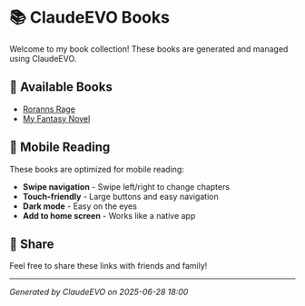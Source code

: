 # 📚 ClaudeEVO Books

Welcome to my book collection! These books are generated and managed using ClaudeEVO.

## 📖 Available Books

- [Roranns Rage](roranns_rage_reader.html)
- [My Fantasy Novel](my_fantasy_novel_reader.html)


## 📱 Mobile Reading

These books are optimized for mobile reading:
- **Swipe navigation** - Swipe left/right to change chapters
- **Touch-friendly** - Large buttons and easy navigation
- **Dark mode** - Easy on the eyes
- **Add to home screen** - Works like a native app

## 🔗 Share

Feel free to share these links with friends and family!

---
*Generated by ClaudeEVO on 2025-06-28 18:00*
